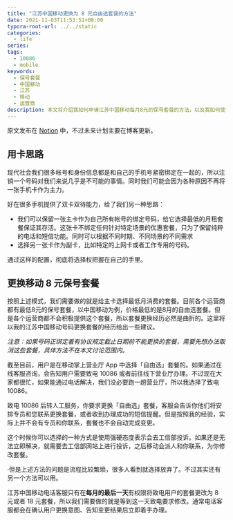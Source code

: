 ```yaml
---
title: "江苏中国移动更换为 8 元自由选套餐的方法"
date: 2021-11-03T11:53:51+08:00
typora-root-url: ../../static
categories:
  - life
series:
tags:
  - 10086
  - mobile
keywords:
  - 保号套餐
  - 中国移动
  - 江苏
  - 移动
  - 运营商
description: 本文将介绍我如何申请江苏中国移动每月8元的保号套餐的方法，以及我如何使用手机卡避免被特定运营商裹挟在特定套餐中的思路，希望对你有帮助。·
---
```


原文发布在 [Notion](https://jtr109.notion.site/8-f75febf27be64b1d8ca4392bc59fd215) 中，不过未来计划主要在博客更新。

## 用卡思路

现代社会我们很多帐号和身份信息都是和自己的手机号紧密绑定在一起的，所以注销一个号码对我们来说几乎是不可能的事情。同时我们可能会因为各种原因不再将一张手机卡作为主力。

好在很多手机提供了双卡双待能力，给了我们另一种思路：

- 我们可以保留一张主卡作为自己所有帐号的绑定号码，给它选择最低的月租套餐保证其存活。这张卡不绑定任何针对特定场景的优惠套餐，只为了保留纯粹的电话和短信功能。同时可以根据不同时期、不同场景的不同需求
- 选择另一张卡作为副卡，比如特定的上网卡或者工作专用的号码。

通过这样的配置，彻底将选择权把握在自己的手里。

## 更换移动 8 元保号套餐

按照上述模式，我们需要做的就是给主卡选择最低月消费的套餐。目前各个运营商都有最低8元的保号套餐，以中国移动为例，价格最低的是8月的自由选套餐。但是各个运营商都不会积极提供这个套餐，所以套餐更换经历必然是曲折的。这里将以我的江苏中国移动号码更换套餐的经历给出一些建议。

_注意：如果号码正绑定着有协议规定截止日期前不能更换的套餐，需要先想办法取消这些套餐，具体方法不在本文讨论范围内。_

截至目前，用户是在移动掌上营业厅 App 中选择「自由选」套餐的。如果通过在线客服咨询，会告知用户需要致电 10086 或者前往线下营业厅办理。不过现在大家都很忙，如果能通过电话解决，我们没必要跑一趟营业厅，所以我选择了致电 10086。

致电 10086 后转人工服务，你要求更换「自由选」套餐，客服会告诉你他们将安排专员和您联系更换套餐，或者收到办理成功的短信提醒。但是按照我的经验，实际上并不会有专员和你联系，套餐也不会自动完成变更。

这个时候你可以选择的一种方式是使用强硬态度表示会去工信部投诉。如果还是无法立即解决，就需要去工信部网站上进行投诉，之后移动会派人和你联系，为你修改套餐。

·但是上述方法的问题是流程比较繁琐，很多人看到就选择放弃了。不过其实还有另一个方法可以用。

江苏中国移动电话客服只有在**每月的最后一天**有权限将致电用户的套餐更改为 8 元或者 18 元套餐，所以我们需要做的就是等到这一天致电要求修改。通常电话客服都会在确认用户更换意图、告知变更结果后立即着手办理。

